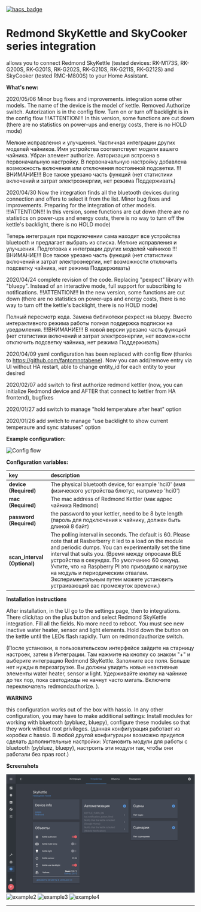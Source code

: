 [![hacs_badge](https://img.shields.io/badge/HACS-Custom-orange.svg)](https://github.com/custom-components/hacs)

# Redmond SkyKettle and SkyCooker series integration
allows you to connect Redmond SkyKettle (tested devices: RK-M173S, RK-G200S, RK-G201S, RK-G202S, RK-G210S, RK-G211S, RK-G212S) and SkyCooker (tested RMC-M800S) to your Home Assistant.


**What's new:**

2020/05/06 Minor bug fixes and improvements. integration some other models. The name of the device is the model of kettle. Removed Authorize switch. Autorization is in the config flow. Turn on or turn off backlight is in the config flow !!!ATTENTION!!! In this version, some functions are cut down (there are no statistics on power-ups and energy costs, there is no HOLD mode)

Мелкие исправления и улучшения. Частичная интеграции других моделей чайников. Имя устройства соответствует модели вашего чайника. Убран элемент authorize. Авторизация встроена в первоначальную настройку. В первоначальную настройку добавлена возможность включения или отключения постоянной подсветки. !!!ВНИМАНИЕ!!! Все также урезано часть функций (нет статистики включений и затрат электроэнергии, нет режима Поддерживать)

2020/04/30 Now the integration finds all the bluetooth devices during connection and offers to select it from the list. Minor bug fixes and improvements. Preparing for the integration of other models. !!!ATTENTION!!! In this version, some functions are cut down (there are no statistics on power-ups and energy costs, there is no way to turn off the kettle's backlight, there is no HOLD mode)

Теперь интеграция при подключении сама находит все устройства bluetooth и предлагает выбрать из списка. Мелкие исправления и улучшения. Подготовка к интеграции других моделей чайников !!!ВНИМАНИЕ!!! Все также урезано часть функций (нет статистики включений и затрат электроэнергии, нет возможности отключить подсветку чайника, нет режима Поддерживать)

2020/04/24 complete revision of the code. Replacing "pexpect" library with "bluepy". Instead of an interactive mode, full support for subscribing to notifications. !!!ATTENTION!!! In the new version, some functions are cut down (there are no statistics on power-ups and energy costs, there is no way to turn off the kettle's backlight, there is no HOLD mode)

Полный пересмотр кода. Замена библиотеки pexpect на bluepy. Вместо интерактивного режима работы полная поддержка подписки на уведомления. !!!ВНИМАНИЕ!!! В новой версии урезано часть функций (нет статистики включений и затрат электроэнергии, нет возможности отключить подсветку чайника, нет режима Поддерживать)

2020/04/09 yaml configuration has been replaced with config flow (thanks to https://github.com/fantomnotabene). Now you can add/remove entry via UI without HA restart, able to change entity_id for each entity to your desired

2020/02/07 add switch to first authorize redmond kettler (now, you can initialize Redmond device and AFTER that connect to kettler from HA frontend), bugfixes

2020/01/27 add switch to manage "hold temperature after heat" option

2020/01/26 add switch to manage "use backlight to show current temperaure and sync statuses" option


**Example configuration:**

<img width="456" alt="Config flow" src="https://user-images.githubusercontent.com/9576189/78805578-3fdca180-79ca-11ea-9dda-5710c7f46f66.png">


**Configuration variables:**  
  
key | description  
:--- | :---  
**device (Required)** | The physical bluetooth device, for example 'hci0' (имя физического устройства блютус, например 'hci0')
**mac (Required)** | The mac address of Redmond Kettler (мак адрес чайника Redmond)
**password (Required)** | the password to your kettler, need to be 8 byte length (пароль для подключения к чайнику, должен быть длиной 8 байт)
**scan_interval (Optional)** | The polling interval in seconds. The default is 60. Please note that at Rasberberry it led to a load on the module and periodic dumps. You can experimentally set the time interval that suits you. (Время между опросами BLE устройства в секундах. По умолчанию 60 секунд. Учтите, что на Raspberry PI  это приводило к нагрузке на модуль и периодическим отвалам. Экспериментальным путем можете установить устраивающий вас промежуток времени.)


  
**Installation instructions**

<p>After installation, in the UI go to the settings page, then to integrations. There click/tap on the plus button and select Redmond SkyKettle integration. Fill all the fields. No more need to reboot. You must see new inactive water heater, sensor and light elements. Hold down the button on the kettle until the LEDs flash rapidly. Turn on redmondauthorize switch.

(После установки, в пользовательском интерфейсе зайдите на старницу настроек, затем в Интеграции. Там нажмите на кнопку со знаком "+" и выберите интеграцию Redmond SkyKettle. Заполните все поля. Больше нет нужды в перезагрузке. Вы должны увидеть новые неактивные элементы water heater, sensor и light. Удерживайте кнопку на чайнике до тех пор, пока светодиоды не начнут часто мигать. Включите переключатель redmondauthorize. ).</p>


**WARNING**

this configuration works out of the box with hassio. In any other configuration, you may have to make additional settings: Install modules for working with bluetooth (pybluez, bluepy), configure these modules so that they work without root privileges. (данная конфигурация работает из коробки с hassio. В любой другой конфигурации возможно придется сделать дополнительные настройки: Установить модули для работы с bluetooth (pybluez, bluepy), настроить эти модули так, чтобы они работали без прав root.)

**Screenshots**

![example1][exampleimg1]
![example2][exampleimg2]
![example3][exampleimg3]
![example4][exampleimg4]



***


[exampleimg1]: 01.jpg
[exampleimg2]: 02.jpg
[exampleimg3]: 03.jpg
[exampleimg4]: 04.jpg
